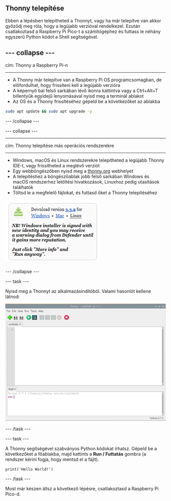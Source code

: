 ## Thonny telepítése

Ebben a lépésben telepítheted a Thonnyt, vagy ha már telepítve van akkor győződj meg róla, hogy a legújabb verzióval rendelkezel. Ezután csatlakoztasd a Raspberry Pi Pico-t a számítógéphez és futtass le néhány egyszerű Python kódot a Shell segítségével.

## --- collapse ---

cím: Thonny a Raspberry Pi-n

---

- A Thonny már telepítve van a Raspberry Pi OS programcsomagban, de előfordulhat, hogy frissíteni kell a legújabb verzióra
- A képernyő bal felső sarkában lévő ikonra kattintva vagy a Ctrl+Alt+T billentyűk egyidejű lenyomásával nyisd meg a terminál ablakot
- Az OS és a Thonny frissítéséhez gépeld be a következőket az ablakba

```bash
sudo apt update && sudo apt upgrade -y
```

\--- /collapse ---

\--- collapse ---

---

cím: Thonny telepítése más operációs rendszerekre

---

- Windows, macOS és Linux rendszerekre telepítheted a legújabb Thonny IDE-t, vagy frissítheted a meglévő verziót
- Egy webböngészőben nyisd meg a [thonny.org](https://thonny.org/) webhelyet
- A telepítéshez a böngészőablak jobb felső sarkában Windows és macOS rendszerhez letöltési hivatkozások, Linuxhoz pedig utasítások találhatók
- Töltsd le a megfelelő fájlokat, és futtasd őket a Thonny telepítéséhez

![Töltsd le az utasításokat a thonny webhelyről](images/thonny-site.png)

\--- /collapse ---

\--- task ---

Nyisd meg a Thonnyt az alkalmazásindítóból. Valami hasonlót kellene látnod:

![Thonny alkalmazás](images/thonny-editor.png)

\--- /task ---

\--- task ---

A Thonny segítségével szabványos Python kódokat írhatsz. Gépeld be a következőket a főablakba, majd kattints a **Run / Futtatás** gombra (a rendszer kérini fogja, hogy mentsd el a fájlt).

```python3
print('Hello World!')
```

\--- /task ---

Most már készen állsz a következő lépésre, csatlakoztasd a Raspberry Pi Pico-d.
